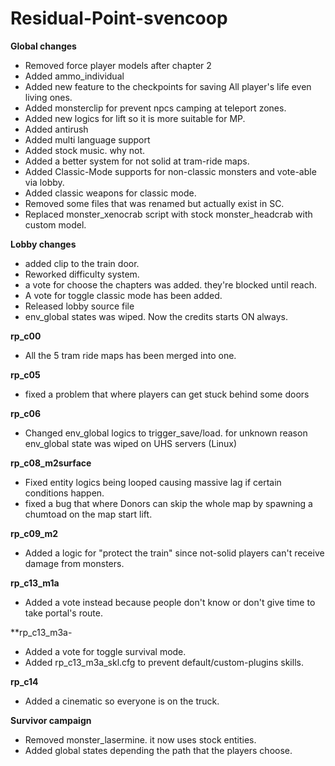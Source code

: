 # Residual-Point-svencoop

**Global changes**
- Removed force player models after chapter 2
- Added ammo_individual
- Added new feature to the checkpoints for saving All player's life even living ones.
- Added monsterclip for prevent npcs camping at teleport zones.
- Added new logics for lift so it is more suitable for MP.
- Added antirush
- Added multi language support
- Added stock music. why not.
- Added a better system for not solid at tram-ride maps.
- Added Classic-Mode supports for non-classic monsters and vote-able via lobby.
- Added classic weapons for classic mode.
- Removed some files that was renamed but actually exist in SC.
- Replaced monster_xenocrab script with stock monster_headcrab with custom model.

**Lobby changes**
- added clip to the train door.
- Reworked difficulty system.
- a vote for choose the chapters was added. they're blocked until reach.
- A vote for toggle classic mode has been added.
- Released lobby source file
- env_global states was wiped. Now the credits starts ON always.

**rp_c00**
- All the 5 tram ride maps has been merged into one.

**rp_c05**
- fixed a problem that where players can get stuck behind some doors

**rp_c06**
- Changed env_global logics to trigger_save/load. for unknown reason env_global state was wiped on UHS servers (Linux)

**rp_c08_m2surface**
- Fixed entity logics being looped causing massive lag if certain conditions happen.
- fixed a bug that where Donors can skip the whole map by spawning a chumtoad on the map start lift.

**rp_c09_m2**
- Added a logic for "protect the train" since not-solid players can't receive damage from monsters. 

**rp_c13_m1a**
- Added a vote instead because people don't know or don't give time to take portal's route.

**rp_c13_m3a-
- Added a vote for toggle survival mode.
- Added rp_c13_m3a_skl.cfg to prevent default/custom-plugins skills.

**rp_c14**
- Added a cinematic so everyone is on the truck.

**Survivor campaign**
- Removed monster_lasermine. it now uses stock entities.
- Added global states depending the path that the players choose.